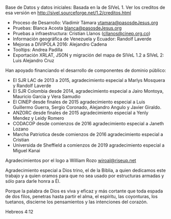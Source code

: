 
Base de Datos y datos iniciales: Basada en la de SIVeL 1. 
Ver los creditos de esa versión en 
	http://sivel.sourceforge.net/1.2/creditos.html

* Proceso de Desarrollo: Vladimir Támara <vtamara@pasosdeJesus.org>
* Pruebas: Blanca Acosta <blanca@pasosdeJesus.org>
* Pruebas a infraestructura: Cristian Llanos (cllanos@cinep.org.co)
* Información geográfica de Venezuela y Ecuador: Randolf Laverde
* Mejoras a DIVIPOLA 2016: Alejandro Cadena
* Tooltips: Andrea Padilla
* Exportación XRLAT, JSON y migración del mapa de SIVeL 1.2 a SIVeL 2: Luis Alejandro Cruz


Han apoyado financiando el desarrollo de componentes de dominio público:
* El SJR LAC de 2013 a 2015, agradecimiento especial a 
	Marlys Mosquera y Randolf Laverde
* El SJR Colombia desde 2014, agradecimiento especial a 
	Jairo Montoya, Mauricio Garcia y Vera Samudio
* El CINEP desde finales de 2015 agradecimiento especial a 
	Luis Guillermo Guerra, Sergio Coronado, Alejandro Angulo y 
	Javier Giraldo.
* ANZORC desde finales de 2015 agradecimiento especial a 
	Yenly Mendez y Leidy Romero
* CODACOP desde comienzos de 2016 agradecimiento especial a 
	Janeth Lozano
* Marcha Patriotica desde comienzos de 2016 agradecimiento especial a 
	Cristian
* Universida de Sheffield a comienzos de 2019 agradecimiento especial a
  	Miguel Kanai

Agradecimientos por el logo a William Rozo <wiroal@riseup.net>

Agradecimiento especial a Dios trino, el de la Biblia, a quien dedicamos 
este trabajo y a quien oramos para que no sea usado por estructuras armadas
y sólo para darle honra a Él.

Porque la palabra de Dios es viva y eficaz y más cortante que toda
espada de dos filos, penetras hasta partir el alma, el espíritu,
las coyonturas, los tuetanos, discierne los pensamientos y las
intenciones del corazón.

Hebreos 4:12
